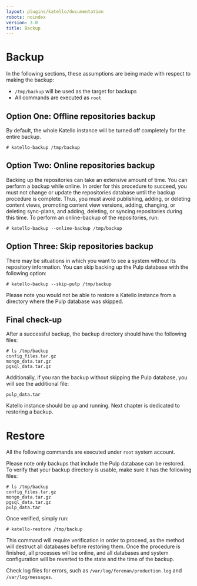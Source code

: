 ```yaml
---
layout: plugins/katello/documentation
robots: noindex
version: 3.0
title: Backup
---
```


# Backup

In the following sections, these assumptions are being made with respect to making the backup:

 * `/tmp/backup` will be used as the target for backups
 * All commands are executed as `root`

## Option One: Offline repositories backup

By default, the whole Katello instance will be turned off completely for the entire backup.

```
# katello-backup /tmp/backup
```

## Option Two: Online repositories backup

Backing up the repositories can take an extensive amount of time. You can perform a backup while online. In order for this procedure to succeed, you must not change or update the repositories database until the backup procedure is complete. Thus, you must avoid publishing, adding, or deleting content views, promoting content view versions, adding, changing, or deleting sync-plans, and adding, deleting, or syncing repositories during this time. To perform an online-backup of the repositories, run:

```
# katello-backup --online-backup /tmp/backup
```

## Option Three: Skip repositories backup

There may be situations in which you want to see a system without its repository information. You can skip backing up the Pulp database with the following option:

```
# katello-backup --skip-pulp /tmp/backup
```

Please note you would not be able to restore a Katello instance from a directory where the Pulp database was skipped.

## Final check-up

After a successful backup, the backup directory should have the following files:

```
# ls /tmp/backup
config_files.tar.gz
mongo_data.tar.gz
pgsql_data.tar.gz
```

Additionally, if you ran the backup without skipping the Pulp database, you will see the additional file:

```
pulp_data.tar
```

Katello instance should be up and running. Next chapter is dedicated to restoring a backup.

# Restore

All the following commands are executed under `root` system account.

Please note only backups that include the Pulp database can be restored. To verify that your backup directory is usable, make sure it has the following files:

```
# ls /tmp/backup
config_files.tar.gz
mongo_data.tar.gz
pgsql_data.tar.gz
pulp_data.tar
```

Once verified, simply run:

```
# katello-restore /tmp/backup
```

This command will require verification in order to proceed, as the method will destruct all databases before restoring them. Once the procedure is finished, all processes will be online, and all databases and system configuration will be reverted to the state and the time of the backup.

Check log files for errors, such as `/var/log/foreman/production.log` and `/var/log/messages`.
